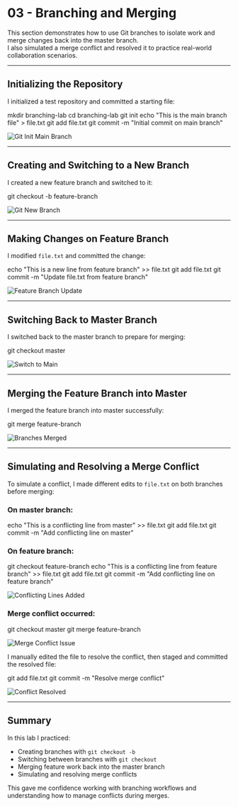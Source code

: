 # 03 - Branching and Merging

This section demonstrates how to use Git branches to isolate work and merge changes back into the master branch.  
I also simulated a merge conflict and resolved it to practice real-world collaboration scenarios.

---

## Initializing the Repository

I initialized a test repository and committed a starting file:

mkdir branching-lab
cd branching-lab
git init
echo "This is the main branch file" > file.txt
git add file.txt
git commit -m "Initial commit on main branch"

![Git Init Main Branch](screenshots/git-init-main-branch.png)

---

## Creating and Switching to a New Branch

I created a new feature branch and switched to it:

git checkout -b feature-branch

![Git New Branch](screenshots/git-new-branch.png)

---

## Making Changes on Feature Branch

I modified `file.txt` and committed the change:

echo "This is a new line from feature branch" >> file.txt
git add file.txt
git commit -m "Update file.txt from feature branch"

![Feature Branch Update](screenshots/git-feature-branch-update-file.png)

---

## Switching Back to Master Branch

I switched back to the master branch to prepare for merging:

git checkout master

![Switch to Main](screenshots/git-switch-to-master.png)

---

## Merging the Feature Branch into Master

I merged the feature branch into master successfully:

git merge feature-branch

![Branches Merged](screenshots/git-branches-merged.png)

---

## Simulating and Resolving a Merge Conflict

To simulate a conflict, I made different edits to `file.txt` on both branches before merging:

### On master branch:

echo "This is a conflicting line from master" >> file.txt
git add file.txt
git commit -m "Add conflicting line on master"

### On feature branch:

git checkout feature-branch
echo "This is a conflicting line from feature branch" >> file.txt
git add file.txt
git commit -m "Add conflicting line on feature branch"

![Conflicting Lines Added](screenshots/git-conflicting-lines-added.png)

### Merge conflict occurred:
git checkout master
git merge feature-branch

![Merge Conflict Issue](screenshots/git-merge-conflict-issue.png)

I manually edited the file to resolve the conflict, then staged and committed the resolved file:

git add file.txt
git commit -m "Resolve merge conflict"

![Conflict Resolved](screenshots/git-conflict-resolved.png)

---

## Summary

In this lab I practiced:

* Creating branches with `git checkout -b`
* Switching between branches with `git checkout`
* Merging feature work back into the master branch
* Simulating and resolving merge conflicts

This gave me confidence working with branching workflows and understanding how to manage conflicts during merges.

